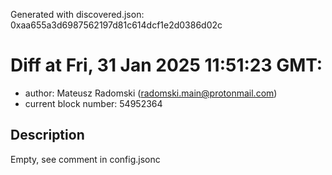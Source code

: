 Generated with discovered.json: 0xaa655a3d6987562197d81c614dcf1e2d0386d02c

# Diff at Fri, 31 Jan 2025 11:51:23 GMT:

- author: Mateusz Radomski (<radomski.main@protonmail.com>)
- current block number: 54952364

## Description

Empty, see comment in config.jsonc
